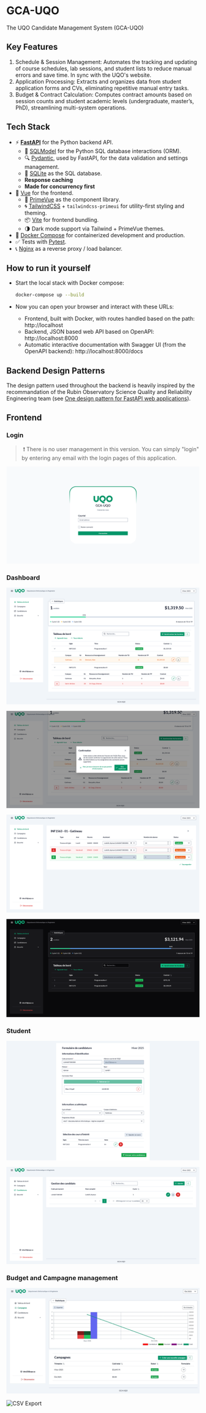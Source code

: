 # GCA-UQO

The UQO Candidate Management System (GCA-UQO) 

## Key Features

1. Schedule & Session Management: Automates the tracking and updating of course schedules, lab sessions, and student lists to reduce manual errors and save time. In sync with the UQO's website.
2. Application Processing: Extracts and organizes data from student application forms and CVs, eliminating repetitive manual entry tasks.
3. Budget & Contract Calculation: Computes contract amounts based on session counts and student academic levels (undergraduate, master’s, PhD), streamlining multi-system operations.

## Tech Stack

- ⚡ [**FastAPI**](https://fastapi.tiangolo.com) for the Python backend API.
    - 🧰 [SQLModel](https://sqlmodel.tiangolo.com) for the Python SQL database interactions (ORM).
    - 🔍 [Pydantic](https://docs.pydantic.dev), used by FastAPI, for the data validation and settings management.
    - 💾 [SQLite](https://www.sqlite.org/) as the SQL database.
    - **Response caching**
    - **Made for concurrency first**
- 🚀 [Vue](https://vuejs.org/) for the frontend.
    - 💅 [PrimeVue](https://primevue.org) as the component library.
    - 🌀 [TailwindCSS](https://tailwindcss.com) + `tailwindcss-primeui` for utility-first styling and theming.
    - 📦 [Vite](https://vitejs.dev) for frontend bundling.
    - 🌗 Dark mode support via Tailwind + PrimeVue themes.
- 🐋 [Docker Compose](https://www.docker.com) for containerized development and production.
- ✅ Tests with [Pytest](https://pytest.org).
- 📞 [Nginx](https://nginx.org/) as a reverse proxy / load balancer.

## How to run it yourself

* Start the local stack with Docker compose:

    ```bash
    docker-compose up --build
    ```

* Now you can open your browser and interact with these URLs:
    * Frontend, built with Docker, with routes handled based on the path: http://localhost
    * Backend, JSON based web API based on OpenAPI: http://localhost:8000
    * Automatic interactive documentation with Swagger UI (from the OpenAPI backend): http://localhost:8000/docs

## Backend Design Patterns

The design pattern used throughout the backend is heavily inspired by the recommandation of the Rubin Observatory Science Quality and Reliability Engineering team (see [One design pattern for FastAPI web applications](https://sqr-072.lsst.io/)).

## Frontend

### Login

> ❗ There is no user management in this version. You can simply "login" by entering any email with the login pages of this application.

![Admin Login](img/login_admin.png)

### Dashboard

![Dashboard](img/dashboard.png)

![Change approval](img/change_approval.png)

![Activite diff](img/activite_approve.png)

![Dark mode](img/dark_mode.png)

### Student

![student](img/student.png)

![Candidates](img/candiatures.png)

### Budget and Campagne management

![Budget](img/budget.png)

![CSV Export](img/export.png.png)
